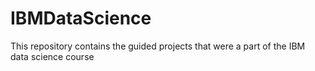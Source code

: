 # IBMDataScience
This repository contains the guided projects that were a part of the IBM data science course
